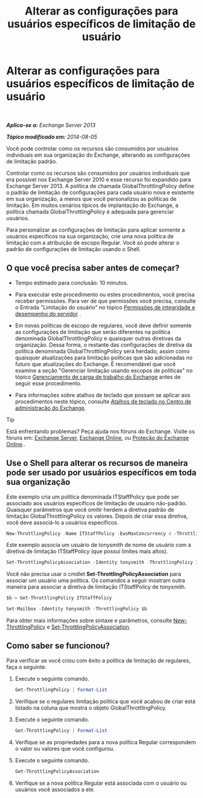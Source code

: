 ﻿---
title: 'Alterar as configurações para usuários específicos de limitação de usuário'
TOCTitle: Alterar as configurações para usuários específicos de limitação de usuário
ms:assetid: c5f834d6-189d-485e-9800-5e0066815ecf
ms:mtpsurl: https://technet.microsoft.com/pt-br/library/JJ863577(v=EXCHG.150)
ms:contentKeyID: 50556283
ms.date: 05/22/2018
mtps_version: v=EXCHG.150
ms.translationtype: MT
---

# Alterar as configurações para usuários específicos de limitação de usuário

 

_**Aplica-se a:** Exchange Server 2013_

_**Tópico modificado em:** 2014-08-05_

Você pode controlar como os recursos são consumidos por usuários individuais em sua organização do Exchange, alterando as configurações de limitação padrão.

Controlar como os recursos são consumidos por usuários individuais que era possível nos Exchange Server 2010 e esse recurso foi expandido para Exchange Server 2013. A política de chamada GlobalThrottlingPolicy define o padrão de limitação de configurações para cada usuário nova e existente em sua organização, a menos que você personalizou as políticas de limitação. Em muitos cenários típicos de implantação do Exchange, a política chamada GlobalThrottlingPolicy é adequada para gerenciar usuários.

Para personalizar as configurações de limitação para aplicar somente a usuários específicos na sua organização, crie uma nova política de limitação com a atribuição de escopo Regular. Você só pode alterar o padrão de configurações de limitação usando o Shell.

## O que você precisa saber antes de começar?

  - Tempo estimado para conclusão: 10 minutos.

  - Para executar este procedimento ou estes procedimentos, você precisa receber permissões. Para ver de que permissões você precisa, consulte o Entrada "Limitação do usuário" no tópico [Permissões de integridade e desempenho do servidor](server-health-and-performance-permissions-exchange-2013-help.md) .

  - Em novas políticas de escopo de regulares, você deve definir somente as configurações de limitação que serão diferentes na política denominada GlobalThrottlingPolicy e quaisquer outras diretivas da organização. Dessa forma, o restante das configurações de diretiva da política denominada GlobalThrottlingPolicy será herdado, assim como quaisquer atualizações para limitação políticas que são adicionadas no futuro que atualizações do Exchange. É recomendável que você examine a seção "Gerenciar limitação usando escopos de políticas" no tópico [Gerenciamento de carga de trabalho do Exchange](exchange-workload-management-exchange-2013-help.md) antes de seguir esse procedimento.

  - Para informações sobre atalhos de teclado que possam se aplicar aos procedimentos neste tópico, consulte [Atalhos de teclado no Centro de administração do Exchange](keyboard-shortcuts-in-the-exchange-admin-center-exchange-online-protection-help.md).


> [!TIP]  
> Está enfrentando problemas? Peça ajuda nos fóruns do Exchange. Visite os fóruns em: <A href="https://go.microsoft.com/fwlink/p/?linkid=60612">Exchange Server</A>, <A href="https://go.microsoft.com/fwlink/p/?linkid=267542">Exchange Online</A>, ou <A href="https://go.microsoft.com/fwlink/p/?linkid=285351">Proteção do Exchange Online</A>..



## Use o Shell para alterar os recursos de maneira pode ser usado por usuários específicos em toda sua organização

Este exemplo cria um política denominada ITStaffPolicy que pode ser associado aos usuários específicos de limitação de usuário não-padrão. Quaisquer parâmetros que você omitir herdem a diretiva padrão de limitação GlobalThrottlingPolicy os valores. Depois de criar essa diretiva, você deve associá-lo a usuários específicos.

```powershell
New-ThrottlingPolicy -Name ITStaffPolicy -EwsMaxConcurrency 4 -ThrottlingPolicyScope Regular
```

Este exemplo associa um usuário de tonysmith de nome de usuário com a diretiva de limitação ITStaffPolicy (que possui limites mais altos).

```powershell
Set-ThrottlingPolicyAssociation -Identity tonysmith -ThrottlingPolicy ITStaffPolicy
```

Você não precisa usar o cmdlet **Set-ThrottlingPolicyAssociation** para associar um usuário uma política. Os comandos a seguir mostram outra maneira para associar a diretiva de limitação ITStaffPolicy de tonysmith.

```powershell
$b = Get-ThrottlingPolicy ITStaffPolicy
```

```powershell
Set-Mailbox -Identity tonysmith -ThrottlingPolicy $b
``` 

Para obter mais informações sobre sintaxe e parâmetros, consulte [New-ThrottlingPolicy](https://technet.microsoft.com/pt-br/library/dd351045\(v=exchg.150\)) e [Set-ThrottlingPolicyAssociation](https://technet.microsoft.com/pt-br/library/ff459231\(v=exchg.150\)).

## Como saber se funcionou?

Para verificar se você criou com êxito a política de limitação de regulares, faça o seguinte:

1.  Execute o seguinte comando.
    
    ```powershell
    Get-ThrottlingPolicy | Format-List
    ```

2.  Verifique se o regulares limitação política que você acabou de criar está listado na coluna que mostra o objeto GlobalThrottlingPolicy.

3.  Execute o seguinte comando.
    
    ```powershell
    Get-ThrottlingPolicy | Format-List
    ```

4.  Verifique se as propriedades para a nova política Regular correspondem o valor ou valores que você configurou.

5.  Execute o seguinte comando.
    
    ```powershell
    Get-ThrottlingPolicyAssociation
    ```

6.  Verifique se a nova política Regular está associada com o usuário ou usuários você associados a ele.